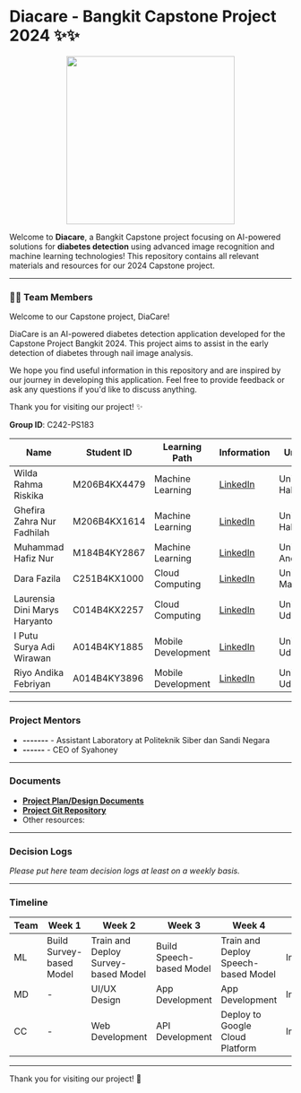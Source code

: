 # Diacare - Bangkit Capstone Project 2024 ✨✨

<p align="center">
  <img src="https://drive.google.com/uc?id=1ExuoNw8oiKwSE1ARNqMWDRPRn0jndd8f" width="300" />
</p>

Welcome to **Diacare**, a Bangkit Capstone project focusing on AI-powered solutions for **diabetes detection** using advanced image recognition and machine learning technologies! This repository contains all relevant materials and resources for our 2024 Capstone project.

---

### 👩‍💻 Team Members

Welcome to our Capstone project, DiaCare!

DiaCare is an AI-powered diabetes detection application developed for the Capstone Project Bangkit 2024. This project aims to assist in the early detection of diabetes through nail image analysis.

We hope you find useful information in this repository and are inspired by our journey in developing this application. Feel free to provide feedback or ask any questions if you'd like to discuss anything.

Thank you for visiting our project! ✨

**Group ID**: C242-PS183  

| Name                         | Student ID            | Learning Path      | Information                                  | University                |
|------------------------------|-----------------------|--------------------|-------------------------------------------|---------------------------|
| Wilda Rahma Riskika          | M206B4KX4479          | Machine Learning   | [LinkedIn](https://www.linkedin.com/in/wildarahmariskika/) | Universitas Halu Oleo     |
| Ghefira Zahra Nur Fadhilah   | M206B4KX1614          | Machine Learning   | [LinkedIn](https://www.linkedin.com/in/ghefirazahranurfadhilah/)| Universitas Halu Oleo     |
| Muhammad Hafiz Nur           | M184B4KY2867          | Machine Learning   | [LinkedIn](https://linkedin.com/in/hafiz) | Universitas Andalas       |
| Dara Fazila                  | C251B4KX1000          | Cloud Computing    | [LinkedIn](https://www.linkedin.com/in/dara-fazila-5a8154327/)  | Universitas Malikussaleh  |
| Laurensia Dini Marys Haryanto| C014B4KX2257          | Cloud Computing    | [LinkedIn](https://www.linkedin.com/in/laurensiadini)| Universitas Udayana   |
| I Putu Surya Adi Wirawan     | A014B4KY1885          | Mobile Development | [LinkedIn](linkedin.com/in/putu-surya-7a5060309)  | Universitas Udayana       |
| Riyo Andika Febriyan         | A014B4KY3896          | Mobile Development | [LinkedIn](www.linkedin.com/in/riyo-andika-febriyan)  | Universitas Udayana       |

---

### Project Mentors
- **-------** - Assistant Laboratory at Politeknik Siber dan Sandi Negara  
- **------** - CEO of Syahoney

---

### Documents
- **[Project Plan/Design Documents](https://drive.google.com/file/d/1g1FD8NL2qfG4EiU2wZFuUt7vYvazodEz/view?usp=sharing)**
- **[Project Git Repository](------------)**
- Other resources: 

---

### Decision Logs
*Please put here team decision logs at least on a weekly basis.*

---

### Timeline

| Team | Week 1                         | Week 2                              | Week 3                         | Week 4                            | Week 5         |
|------|--------------------------------|-------------------------------------|--------------------------------|------------------------------------|----------------|
| ML   | Build Survey-based Model      | Train and Deploy Survey-based Model | Build Speech-based Model      | Train and Deploy Speech-based Model | Integrating    |
| MD   | -                              | UI/UX Design                        | App Development               | App Development                    | Integrating    |
| CC   | -                              | Web Development                     | API Development               | Deploy to Google Cloud Platform    | Integrating    |

---

Thank you for visiting our project! 🚀
